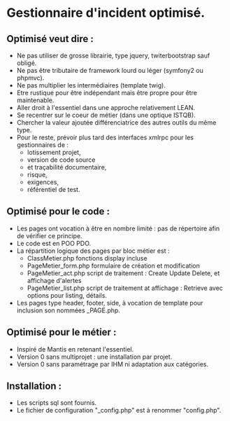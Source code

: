 # Gestionnaire d'incident optimisé.
## Optimisé veut dire : 
- Ne pas utiliser de grosse librairie, type jquery, twiterbootstrap sauf obligé.
- Ne pas être tributaire de framework lourd ou léger (symfony2 ou phpmvc).
- Ne pas multiplier les intermédiaires (template twig).
- Etre rustique pour être indépendant mais être propre pour être maintenable.
- Aller droit à l'essentiel dans une approche relativement LEAN.
- Se recentrer sur le coeur de métier (dans une optique ISTQB).
- Chercher la valeur ajoutée différenciatrice des autres outils du même type.
- Pour le reste, prévoir plus tard des interfaces xmlrpc pour les gestionnaires de :
    - lotissement projet,
    - version de code source
    - et traçabilité documentaire,
    - risque,
    - exigences,
    - référentiel de test.

## Optimisé pour le code :
- Les pages ont vocation à être en nombre limité : pas de répertoire afin de vérifier ce principe.
- Le code est en POO PDO.
- La répartition logique des pages par bloc métier est :
    - ClassMetier.php         fonctions display incluse
    - PageMetier_form.php     formulaire de création et modification
    - PageMetier_act.php      script de traitement : Create Update Delete, et affichage d'alertes
    - PageMetier_list.php     script de traitement at affichage : Retrieve avec options pour listing, détails. 
- Les pages type header, footer, side, à vocation de template pour inclusion son nommées _PAGE.php.

## Optimisé pour le métier :
- Inspiré de Mantis en retenant l'essentiel.
- Version 0 sans multiprojet : une installation par projet.
- Version 0 sans paramétrage par IHM ni adaptation aux catégories.

## Installation :
- Les scripts sql sont fournis.
- Le fichier de configuration "_config.php" est à renommer "config.php".